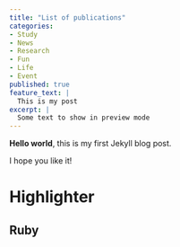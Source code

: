 ```yaml
---
title: "List of publications"
categories:
- Study
- News
- Research
- Fun
- Life
- Event
published: true
feature_text: |
  This is my post
excerpt: |
  Some text to show in preview mode
---
```


**Hello world**, this is my first Jekyll blog post.

<!-- more -->

I hope you like it!



# Highlighter
## Ruby
